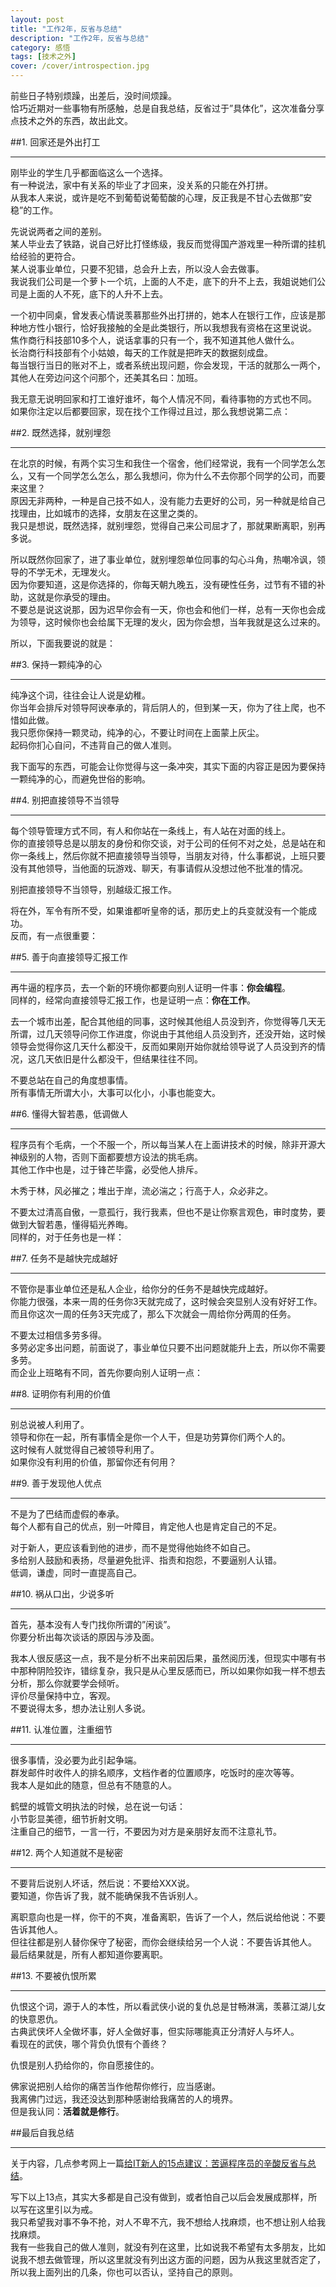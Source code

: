 ```yaml
---
layout: post
title: "工作2年，反省与总结"
description: "工作2年，反省与总结"
category: 感悟
tags: [技术之外]
cover: /cover/introspection.jpg
---
```


前些日子特别烦躁，出差后，没时间烦躁。  
恰巧近期对一些事物有所感触，总是自我总结，反省过于”具体化”，这次准备分享点技术之外的东西，故出此文。  

##1. 回家还是外出打工

---

刚毕业的学生几乎都面临这么一个选择。  
有一种说法，家中有关系的毕业了才回来，没关系的只能在外打拼。  
从我本人来说，或许是吃不到葡萄说葡萄酸的心理，反正我是不甘心去做那”安稳”的工作。  

先说说两者之间的差别。  
某人毕业去了铁路，说自己好比打怪练级，我反而觉得国产游戏里一种所谓的挂机给经验的更符合。  
某人说事业单位，只要不犯错，总会升上去，所以没人会去做事。  
我说我们公司是一个萝卜一个坑，上面的人不走，底下的升不上去，我姐说她们公司是上面的人不死，底下的人升不上去。  

一个初中同桌，曾发表心情说羡慕那些外出打拼的，她本人在银行工作，应该是那种地方性小银行，恰好我接触的全是此类银行，所以我想我有资格在这里说说。  
焦作商行科技部10多个人，说话拿事的只有一个，我不知道其他人做什么。  
长治商行科技部有个小姑娘，每天的工作就是把昨天的数据刻成盘。  
每当银行当日的账对不上，或者系统出现问题，你会发现，干活的就那么一两个，其他人在旁边问这个问那个，还美其名曰：加班。  

我无意无说明回家和打工谁好谁坏，每个人情况不同，看待事物的方式也不同。  
如果你注定以后都要回家，现在找个工作得过且过，那么我想说第二点：

##2. 既然选择，就别埋怨

---

在北京的时候，有两个实习生和我住一个宿舍，他们经常说，我有一个同学怎么怎么，又有一个同学怎么怎么，那么我想问，你为什么不去你那个同学的公司，而要来这里？  
原因无非两种，一种是自己技不如人，没有能力去更好的公司，另一种就是给自己找理由，比如城市的选择，女朋友在这里之类的。  
我只是想说，既然选择，就别埋怨，觉得自己来公司屈才了，那就果断离职，别再多说。  

所以既然你回家了，进了事业单位，就别埋怨单位同事的勾心斗角，热嘲冷讽，领导的不学无术，无理发火。  
因为你要知道，这是你选择的，你每天朝九晚五，没有硬性任务，过节有不错的补助，这就是你承受的理由。  
不要总是说这说那，因为迟早你会有一天，你也会和他们一样，总有一天你也会成为领导，这时候你也会给属下无理的发火，因为你会想，当年我就是这么过来的。

所以，下面我要说的就是：

##3. 保持一颗纯净的心

---

纯净这个词，往往会让人说是幼稚。  
你当年会排斥对领导阿谀奉承的，背后阴人的，但到某一天，你为了往上爬，也不惜如此做。  
我只愿你保持一颗灵动，纯净的心，不要让时间在上面蒙上灰尘。  
起码你扪心自问，不违背自己的做人准则。

我下面写的东西，可能会让你觉得与这一条冲突，其实下面的内容正是因为要保持一颗纯净的心，而避免世俗的影响。  

##4. 别把直接领导不当领导

---

每个领导管理方式不同，有人和你站在一条线上，有人站在对面的线上。  
你的直接领导总是以朋友的身份和你交谈，对于公司的任何不对之处，总是站在和你一条线上，然后你就不把直接领导当领导，当朋友对待，什么事都说，上班只要没有其他领导，当他面的玩游戏、聊天，有事请假从没想过他不批准的情况。  

别把直接领导不当领导，别越级汇报工作。  

将在外，军令有所不受，如果谁都听皇帝的话，那历史上的兵变就没有一个能成功。  
反而，有一点很重要：

##5. 善于向直接领导汇报工作

---

再牛逼的程序员，去一个新的环境你都要向别人证明一件事：**你会编程**。  
同样的，经常向直接领导汇报工作，也是证明一点：**你在工作**。  

去一个城市出差，配合其他组的同事，这时候其他组人员没到齐，你觉得等几天无所谓，过几天领导问你工作进度，你说由于其他组人员没到齐，还没开始，这时候领导会觉得你这几天什么都没干，反而如果刚开始你就给领导说了人员没到齐的情况，这几天依旧是什么都没干，但结果往往不同。  

不要总站在自己的角度想事情。  
所有事情无所谓大小，大事可以化小，小事也能变大。

##6. 懂得大智若愚，低调做人

---

程序员有个毛病，一个不服一个，所以每当某人在上面讲技术的时候，除非开源大神级别的人物，否则下面都要想方设法的挑毛病。  
其他工作中也是，过于锋芒毕露，必受他人排斥。  

木秀于林，风必摧之；堆出于岸，流必湍之；行高于人，众必非之。  

不要太过清高自傲，一意孤行，我行我素，但也不是让你察言观色，审时度势，要做到大智若愚，懂得韬光养晦。  
同样的，对于任务也是一样：

##7. 任务不是越快完成越好

---

不管你是事业单位还是私人企业，给你分的任务不是越快完成越好。  
你能力很强，本来一周的任务你3天就完成了，这时候会突显别人没有好好工作。  
而且你这次一周的任务3天完成了，那么下次就会一周给你分两周的任务。  

不要太过相信多劳多得。  
多劳必定多出问题，前面说了，事业单位只要不出问题就能升上去，所以你不需要多劳。  
而企业上班略有不同，首先你要向别人证明一点：

##8. 证明你有利用的价值

---

别总说被人利用了。  
领导和你在一起，所有事情全是你一个人干，但是功劳算你们两个人的。  
这时候有人就觉得自己被领导利用了。  
如果你没有利用的价值，那留你还有何用？  

##9. 善于发现他人优点

---

不是为了巴结而虚假的奉承。  
每个人都有自己的优点，别一叶障目，肯定他人也是肯定自己的不足。  

对于新人，更应该看到他的进步，而不是觉得他始终不如自己。  
多给别人鼓励和表扬，尽量避免批评、指责和抱怨，不要逼别人认错。  
低调，谦虚，同时一直提高自己。  

##10. 祸从口出，少说多听

---

首先，基本没有人专门找你所谓的”闲谈”。  
你要分析出每次谈话的原因与涉及面。  

我本人很反感这一点，我不是分析不出来前因后果，虽然阅历浅，但现实中哪有书中那种阴险狡诈，错综复杂，我只是从心里反感而已，所以如果你如我一样不想去分析，那么你就要学会倾听。  
评价尽量保持中立，客观。  
不要说得太多，想办法让别人多说。  

##11. 认准位置，注重细节

---

很多事情，没必要为此引起争端。  
群发邮件时收件人的排名顺序，文档作者的位置顺序，吃饭时的座次等等。  
我本人是如此的随意，但总有不随意的人。  

鹤壁的城管文明执法的时候，总在说一句话：  
小节彰显美德，细节折射文明。  
注重自己的细节，一言一行，不要因为对方是亲朋好友而不注意礼节。  

##12. 两个人知道就不是秘密

---

不要背后说别人坏话，然后说：不要给XXX说。  
要知道，你告诉了我，就不能确保我不告诉别人。  

离职意向也是一样，你干的不爽，准备离职，告诉了一个人，然后说给他说：不要告诉其他人。  
但往往都是别人替你保守了秘密，而你会继续给另一个人说：不要告诉其他人。  
最后结果就是，所有人都知道你要离职。  

##13. 不要被仇恨所累

---

仇恨这个词，源于人的本性，所以看武侠小说的复仇总是甘畅淋漓，羡慕江湖儿女的快意恩仇。  
古典武侠坏人全做坏事，好人全做好事，但实际哪能真正分清好人与坏人。  
看现在的武侠，哪个背负仇恨有个善终？  

仇恨是别人扔给你的，你自愿接住的。  

佛家说把别人给你的痛苦当作他帮你修行，应当感谢。  
我离佛门过远，我还没达到那种感谢给我痛苦的人的境界。  
但是我认同：**活着就是修行**。  

##最后自我总结

---

关于内容，几点参考网上一篇[给IT新人的15点建议：苦逼程序员的辛酸反省与总结](http://blog.csdn.net/pozen/article/details/7583820)。

写下以上13点，其实大多都是自己没有做到，或者怕自己以后会发展成那样，所以写在这里引以为戒。  
我只希望我对事不争不抢，对人不卑不亢，我不想给人找麻烦，也不想让别人给我找麻烦。  
我有一些我自己的做人准则，就没有列在这里，比如说我不希望有太多朋友，比如说我不想去做管理，所以这里就没有列出这方面的问题，因为从我这里就否定了，所以我上面列出的几条，你也可以否认，坚持自己的原则。  


